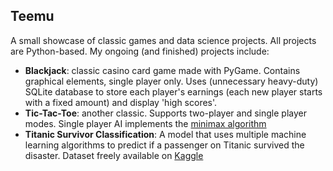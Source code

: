 ## Teemu

A small showcase of classic games and data science projects. All projects are Python-based. My ongoing (and finished) projects include:

- **Blackjack**: classic casino card game made with PyGame. Contains graphical elements, single player only. Uses (unnecessary heavy-duty) SQLite database to store each player's earnings (each new player starts with a fixed amount) and display 'high scores'.
-  **Tic-Tac-Toe**: another classic. Supports two-player and single player modes. Single player AI implements the [minimax algorithm](https://en.wikipedia.org/wiki/Minimax)
-  **Titanic Survivor Classification**: A model that uses multiple machine learning algorithms to predict if a passenger on Titanic survived the disaster. Dataset freely available on [Kaggle](https://www.kaggle.com/competitions/titanic)
